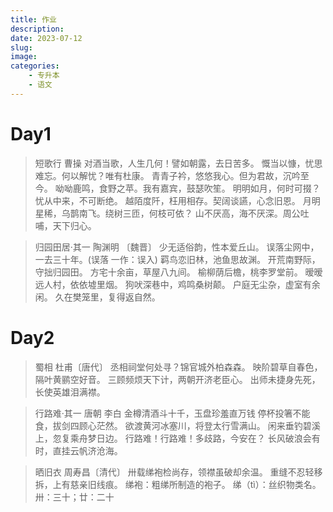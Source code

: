 ```yaml
---
title: 作业
description: 
date: 2023-07-12
slug:
image:
categories:
    - 专升本
    - 语文
---
```



# Day1
> 短歌行  曹操
对酒当歌，人生几何！譬如朝露，去日苦多。
慨当以慷，忧思难忘。何以解忧？唯有杜康。
青青子衿，悠悠我心。但为君故，沉吟至今。
呦呦鹿鸣，食野之苹。我有嘉宾，鼓瑟吹笙。
明明如月，何时可掇？忧从中来，不可断绝。
越陌度阡，枉用相存。契阔谈讌，心念旧恩。
月明星稀，乌鹊南飞。绕树三匝，何枝可依？
山不厌高，海不厌深。周公吐哺，天下归心。




> 归园田居·其一
陶渊明 〔魏晋〕
少无适俗韵，性本爱丘山。
误落尘网中，一去三十年。(误落 一作：误入)
羁鸟恋旧林，池鱼思故渊。
开荒南野际，守拙归园田。
方宅十余亩，草屋八九间。
榆柳荫后檐，桃李罗堂前。
暧暧远人村，依依墟里烟。
狗吠深巷中，鸡鸣桑树颠。
户庭无尘杂，虚室有余闲。
久在樊笼里，复得返自然。 


# Day2

> 蜀相 杜甫〔唐代〕
丞相祠堂何处寻？锦官城外柏森森。
映阶碧草自春色，隔叶黄鹂空好音。
三顾频烦天下计，两朝开济老臣心。
出师未捷身先死，长使英雄泪满襟。 

> 行路难·其一
唐朝 李白
金樽清酒斗十千，玉盘珍羞直万钱
停杯投箸不能食，拔剑四顾心茫然。
欲渡黄河冰塞川，将登太行雪满山。
闲来垂钓碧溪上，忽复乘舟梦日边。
行路难！行路难！多歧路，今安在？
长风破浪会有时，直挂云帆济沧海。

> 晒旧衣
周寿昌〔清代〕
卅载绨袍检尚存，领襟虽破却余温。
重缝不忍轻移拆，上有慈亲旧线痕。
绨袍：粗绨所制造的袍子。
绨（tì）：丝织物类名。
卅：三十；廿：二十